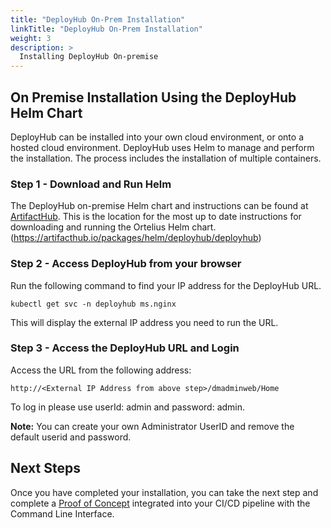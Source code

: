 ```yaml
---
title: "DeployHub On-Prem Installation"
linkTitle: "DeployHub On-Prem Installation"
weight: 3
description: >
  Installing DeployHub On-premise
---
```


## On Premise Installation Using the DeployHub Helm Chart

DeployHub can be installed into your own cloud environment, or onto a hosted cloud environment.  DeployHub uses Helm to manage and perform the installation. The process includes the installation of multiple containers.

### Step 1 - Download and Run Helm
The DeployHub on-premise Helm chart and instructions can be found at [ArtifactHub](https://artifacthub.io/packages/helm/deployhub/deployhub). This is the location for the most up to date instructions for downloading and running the Ortelius Helm chart.    (<https://artifacthub.io/packages/helm/deployhub/deployhub>)

### Step 2 - Access DeployHub from your browser

Run the following command to find your IP address for the DeployHub URL.

```
kubectl get svc -n deployhub ms.nginx 
```
This will display the external IP address you need to run the URL.

### Step 3 - Access the DeployHub URL and Login
Access the URL from the following address:
```
http://<External IP Address from above step>/dmadminweb/Home
```
To log in please use userId: admin and password: admin.

**Note:**
You can create your own Administrator UserID and remove the default userid and password.

## Next Steps

Once you have completed your installation, you can take the next step and complete a [Proof of Concept](/userguide/integrations/ci-cd_integrations/) integrated into your CI/CD pipeline with the Command Line Interface.
